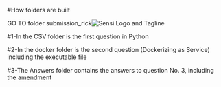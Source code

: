 #How folders are built

GO TO folder submission_rick![Sensi Logo and Tagline](https://user-images.githubusercontent.com/44435512/160245323-75a1f1fa-b51e-49a8-b83b-68c1f9b78322.png)


#1-In the CSV folder is the first question in Python

#2-In the docker folder is the second question (Dockerizing as Service) including the executable file

#3-The Answers folder contains the answers to question No. 3, including the amendment
